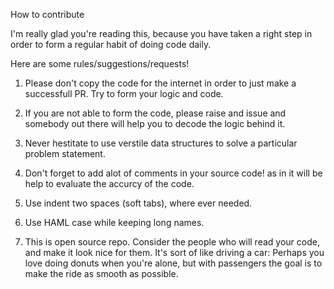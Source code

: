 How to contribute

I'm really glad you're reading this, because you have taken a right step in order to form a regular habit of doing code daily.

Here are some rules/suggestions/requests!

1) Please don't copy the code for the internet in order to just make a successfull PR. Try to form your logic and code.

2) If you are not able to form the code, please raise and issue and somebody out there will help you to decode the logic behind it.

3) Never hestitate to use verstile data structures to solve a particular problem statement. 

4) Don't forget to add alot of comments in your source code! as in it will be help to evaluate the accurcy of the code.

5) Use indent two spaces (soft tabs), where ever needed.

6) Use HAML case while keeping long names.

7) This is open source repo. Consider the people who will read your code, and make it look nice for them. It's sort of like driving a    car: Perhaps you love doing donuts when you're alone, but with passengers the goal is to make the ride as smooth as possible.


